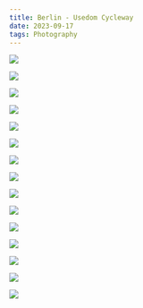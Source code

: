 ```yaml
---
title: Berlin - Usedom Cycleway
date: 2023-09-17
tags: Photography
---
```

![](https://cvws.icloud-content.com/S/ASRKRgMwEKx0xuBF88wl0_tR_mod/4G2A5654.JPG?o=AjpnDTDR60RkHVtT1G6Cq7Pm7EgI9o484v3r-9IVdVRW&v=1&z=https%3A%2F%2Fp54-content.icloud.com%3A443&x=1&a=CAogkPPybcP3NoM1KPwDGWW6XOVphy13d0YRbqN2CRQI9fISZxD4_pilqjEY-JWsqqoxIgEAUgRR_modaiYv8tHVCCRyMwkfzgFzpyzhQkFOwZnxFiCDPesSyUnUnc-3R84zL3Im1zjAytZ3Qfx5hy4PLPg41GGjvSl8pqT0MufL8S27dvuSjkDi1rI&e=1694990273&r=47af0ff9-67d2-4593-97ee-d3477f012164-3&s=I7MhraNsuKg5d44daYa0b5O3jWU)

![](https://cvws.icloud-content.com/S/AWGBcHYaCPRCi5wM02FkPzSjZw3C/4G2A5701.JPG?o=At2T1OF-LaTn1It-uuk0St3z4jzV8GEyIU6P_AktQUX1&v=1&z=https%3A%2F%2Fp54-content.icloud.com%3A443&x=1&a=CAoge3RAmYegxZzsffusPHTY_iIjWQRZ4i14IKQMqLDmXpESZxD5_pilqjEY-ZWsqqoxIgEAUgSjZw3CaiYNSvMOcO21t2fzBD14Mkuycx_c0okHDqcu54PCp0b5VRwLLb90LHImUuPtKGaYD6poi2_U8FdSLxvwiLzWydPF-FeAgl-xpQazFKlL9MM&e=1694990273&r=47af0ff9-67d2-4593-97ee-d3477f012164-10&s=a1SG4y_gnxvKp4TscckKpZ479VU)

![](https://cvws.icloud-content.com/S/AVJN6KRUeJ7Efwo5duHPlw0RYWir/4G2A5714.JPG?o=Aq_U_EnfkU_xnBMH1nVBgqH3i_PXsEm5n5_AMSmq0syO&v=1&z=https%3A%2F%2Fp54-content.icloud.com%3A443&x=1&a=CAog9yliF7ZqMl2pQkIgQKzeoIL_PNP3TRaZTP5LQHUCJUYSZxD6_pilqjEY-pWsqqoxIgEAUgQRYWiraiYQtTYCrxolfmrB0BucivB5XU9sgqmay2gWiS0oBREdN1mrmURg5HImXcM6oZoijj6RkQ118EBHphXHrXk1p1uZxIPCkR_B5jjvBX6RdPs&e=1694990273&r=47af0ff9-67d2-4593-97ee-d3477f012164-16&s=XiKRA4_dFxDm-CSYZU-pjs93o1I)

![](https://cvws.icloud-content.com/S/Ad3oVnfTG2hRQuqpUNZe3ji0LHoC/4G2A5698.JPG?o=ApO0isKgdTegA_zdGxvFYMomIWUkZSakdj5tjkKJWWhk&v=1&z=https%3A%2F%2Fp54-content.icloud.com%3A443&x=1&a=CAogFLHuf1-HOrPH58ANqIhWd3E41Q1SkwXiiqHp_RAdqOESZxD3_pilqjEY95WsqqoxIgEAUgS0LHoCaiaN7Yy2jCjXRVrUGtFC11SGBY8a7vAi7OuDoYvwf4vorKAn3hxRJnImLuivXISKvvF4T9sTlQ3AXrdUT0MOJlkROxssKVctyO55iuUArrk&e=1694990273&r=47af0ff9-67d2-4593-97ee-d3477f012164-1&s=SBIhQqlmi696JhahZWYrzTunAGA)

![](https://cvws.icloud-content.com/S/AdbOM1jxgVMFqfpeYH3ESKHu3iGC/4G2A5699.JPG?o=AiGpaxrddo095eXmTogofeogrqo-8e-JAZnFXzxC95yj&v=1&z=https%3A%2F%2Fp54-content.icloud.com%3A443&x=1&a=CAogEB73Dh5TTVqfOpt6w4Rf8jaOLtagg-7UaMnW8QelVewSZxD6_pilqjEY-pWsqqoxIgEAUgTu3iGCaiZvtzXePLCPtTdrxb_CtJaJTR-i7ksX5Y6ouEB6iPD21Qxb6d6PdnImqX0gmGoTJ50j8VZXRzWRJ-S5cyLWBfhcqXXMniZcknuaaf9flAE&e=1694990273&r=47af0ff9-67d2-4593-97ee-d3477f012164-21&s=9EfCEllyCjXhaYPnPsMNYZasGZI)

![](https://cvws.icloud-content.com/S/AT8NfiLPhEbw561o4ssV2KbVAB9o/4G2A5728.JPG?o=AihbepFnIwRexafZCEPcF2jtkYrAtnpjAJOT14SB_u5J&v=1&z=https%3A%2F%2Fp54-content.icloud.com%3A443&x=1&a=CAogPngBFkr8sQLLUikJ-PNGv12cvvXUJdAiX_yRN3l0OyASZxD6_pilqjEY-pWsqqoxIgEAUgTVAB9oaiaDa2FHCyCdxCIJvS3OFgJWGDVy3ufT6MjBTNoSvBDeu89w75naInImGawfItv1qUnO6LrDY86JtPTEQJuyc17FQ4IoLN7v-Kjp7G8IcDI&e=1694990273&r=47af0ff9-67d2-4593-97ee-d3477f012164-18&s=gH9oeHwbkS69JPYJEtZgIXsgZNs)

![](https://cvws.icloud-content.com/S/AUyh0saCsJnjzyf94sARiFktbgFC/4G2A5737.JPG?o=AuKCycTutLOYIK_bkDFt7ZYC5CO46dYL_5zb6_j4h_NC&v=1&z=https%3A%2F%2Fp54-content.icloud.com%3A443&x=1&a=CAogKRVn9M5GOV0lAUp5DGZfXDA3tBpmE5AZP5eGnD2lyRwSZxD7_pilqjEY-5WsqqoxIgEAUgQtbgFCaibSpSYPOLH_ZNfhqJ9oHlRXGGnw5v8qGLqZg-bHezAJRSXtDXY_L3ImfulYCosjI8LfZAfk6Z2Eo8KntzEzDVZFMXgAjU2E8EBM7MamoP4&e=1694990273&r=47af0ff9-67d2-4593-97ee-d3477f012164-26&s=tg2jMYxdx7PSaVpb0H-DXcyezhs)

![](https://cvws.icloud-content.com/S/AYePSN4Hpd3LPJEKEZkFk1H6bFdo/4G2A5738.JPG?o=AsOwVTryKqMMRk-GRFcHw3tkxPDwGS_-cRFPcmMR9_TR&v=1&z=https%3A%2F%2Fp54-content.icloud.com%3A443&x=1&a=CAogFhqqcioKWYscFAymlhsg4cXYkzmmEu_K30Lal7WNK0gSZxD7_pilqjEY-5WsqqoxIgEAUgT6bFdoaib2wMyxZb5HzozewOAhSzksU6tPJrvgXlnIOutTXASildcsdo8mv3Im7LV3aGz-Um0stVbEf8-itPTwPMqIES9gkZd9iMKgCdH3WDhuwB4&e=1694990273&r=47af0ff9-67d2-4593-97ee-d3477f012164-24&s=fg7or9nMYogBu7vnEQZW_UkphvM)

![](https://cvws.icloud-content.com/S/AVMcSk_wlKyzNm5kPFBweEe8y0Ej/4G2A5676.JPG?o=AokF2Q9YirvTWJQrsd-lucj0wLC3EVnouCAc07AUGFqn&v=1&z=https%3A%2F%2Fp54-content.icloud.com%3A443&x=1&a=CAogcvqk4L7fJzrZoeEBlp9dlQ3jXskzLXonC2YYEzZmgnwSZxD7_pilqjEY-5WsqqoxIgEAUgS8y0Ejaib5_w3R29p51r8KZozTdsRyRBIR_P3P9sTt0a8y_6x-rSMyb0LA8HImYW9EWyXnkVSGpBlxVANfUgSBFbWIsnCmIUiPBVEpcLXmmal6HWI&e=1694990273&r=47af0ff9-67d2-4593-97ee-d3477f012164-29&s=dB9SNhk1_E8_kflDbp6THbOIIlU)

![](https://cvws.icloud-content.com/S/ASRl28yty52rx_1SlNHMk3GM-Y9O/4G2A5669.JPG?o=AgGS_bs0NsrQ81iorjMQwiCU_IqTqRouXSIiroIL6DwL&v=1&z=https%3A%2F%2Fp54-content.icloud.com%3A443&x=1&a=CAogbum6-EDnVksbeJqa2-e0w4VXbQ6RcTy-vPgfE3fYcqMSZxD6_pilqjEY-pWsqqoxIgEAUgSM-Y9OaiYZOo02-8tWynG17EjJb9kW8Eg_06k-9geBClOw6kWi2fJXBVuYVXImHLYk07kHcZP_ZqUNUoq76GrNunnx-xjHjD0k-TWi5uRcTaK1YDg&e=1694990273&r=47af0ff9-67d2-4593-97ee-d3477f012164-17&s=uFGgzvyC9LtZ6o1NAevI0MFIZ5w)

![](https://cvws.icloud-content.com/S/ASi4ocR4Jtj3lbFTYXaAYsToL_xa/4G2A5657.JPG?o=As1IMBd1cZpvseo-OnvkxcIOVa1E92vy4wSoSRIp-Uqs&v=1&z=https%3A%2F%2Fp54-content.icloud.com%3A443&x=1&a=CAogh4ymYt4rAWbpfB19JNrqlJKQ6LTRN-lTYWWY1O39BPISZxD7_pilqjEY-5WsqqoxIgEAUgToL_xaaiZ-T3skjNbYey-r1u0OskSTdBLPcLICaVBLAIPdJeX9mXRwRG5egXImhOYVCUUyzLURJTrTYiGekHofiakAh2OL3FLwGGKVZGDVCFpRpvg&e=1694990273&r=47af0ff9-67d2-4593-97ee-d3477f012164-30&s=kb-iD5SywDBul4NFLzxJLkXJxtk)

![](https://cvws.icloud-content.com/S/ATTOtfr1TQ44XFvXHUVU63oSXENY/4G2A5664.JPG?o=AozyqHdIL8beVP8nhWAMSYIezvDLMvvhCYzQk8b_-ovq&v=1&z=https%3A%2F%2Fp54-content.icloud.com%3A443&x=1&a=CAogb29rcQVO0QbjJxMRDgHPxs1KjQA01ajIdHWWxfKsyDESZxD6_pilqjEY-pWsqqoxIgEAUgQSXENYaiYc7Mva9H-RaGt3rTaxS3_mZlyouGIOpptzHoEd6trJ1uyCtHHJkXIm6QlTbpomyAKWLinLDUTBfWif41AsFkxdqmkp8b7dzDB54keF4LY&e=1694990273&r=47af0ff9-67d2-4593-97ee-d3477f012164-22&s=IxxEGUKTB-OGJZ9sEc_osVVBuDk)

![](https://cvws.icloud-content.com/S/AVOD8jKzJtYkuHoWkxeoyz9ikzAI/IMG_5203.JPG?o=AobUQyzrtLGF_GRCW7jew2fzr19BWHyNPvld4T5K7QOP&v=1&z=https%3A%2F%2Fp54-content.icloud.com%3A443&x=1&a=CAognXtghKAQLJHJ-jEhAAUmcWLvzJ9IGsFicG8iOKWsD3YSZxD6_pilqjEY-pWsqqoxIgEAUgRikzAIaibn6QGL40AhdAV5IaYSIljQKvvOCYfJGMryXXD2Cbp9-xh2eab2aHImoBaBJAzyHTPBjGV5bMVCrouqoVOzxoeUUDtYCvBnhK9SJj_2on4&e=1694990273&r=47af0ff9-67d2-4593-97ee-d3477f012164-19&s=4nv8r9ImhMqM8lVptCPABUWyAS8)

![](https://cvws.icloud-content.com/S/AZ5JaOXVV6O1oQd5wOEgfOhoGds9/IMG_5200.JPG?o=AgNE6iEA1QtEjX-ek8Y78QGJoN3rZfa2Rls8RYR_LMyh&v=1&z=https%3A%2F%2Fp54-content.icloud.com%3A443&x=1&a=CAogIrALBJxMC1sqYFSLwdf80JD74qufvlRrnv58YY5N5iASZxD4_pilqjEY-JWsqqoxIgEAUgRoGds9aia3Q2LArWyAwnH6WESK14UeOjsWVgGzC0LcwJvrl2JxgnZqpMlZJnIm1d0BpPw_ujbuStANY7oW8t4Aa29_EV3MUNRmERjd41wv9m5iZXQ&e=1694990273&r=47af0ff9-67d2-4593-97ee-d3477f012164-8&s=5Ga_5nhGhAZ0nW4eGDEasiS58tk)

![](https://cvws.icloud-content.com/S/AbJkWvBTDvW8Xj72uYiVQJgUVHZ6/IMG_5313.JPG?o=AgNAuP90YsCJK83iMGc7hVAPDmS35J33dkdkNa2b2Z2J&v=1&z=https%3A%2F%2Fp54-content.icloud.com%3A443&x=1&a=CAog0yTxwXgKLyJDcgpxKOzvyccWaSIuWb8n4p7KNwtnmKgSZxD4_pilqjEY-JWsqqoxIgEAUgQUVHZ6aiYiz-bTVktmeHYpWMbUc8ERChd-RT6c00fessNOssrfO9MZWyft7HImcquIlCk_3b8RdYAGq7VUwMAg84TQptKgqW9Pe8CfU_fXAsmD15g&e=1694990273&r=47af0ff9-67d2-4593-97ee-d3477f012164-5&s=o-B7lY2WxTU2k8GemZ8nl3s-_F8)
